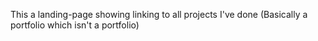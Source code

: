 This a landing-page showing linking to all projects I've done (Basically a portfolio which isn't a portfolio)
